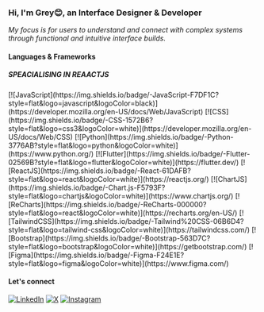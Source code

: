 <h3> Hi, I'm Grey😊, an Interface Designer & Developer</h3>
<i>My focus is for users to understand and connect with complex systems <br/> through functional and intuitive interface builds.</i>

<h4>Languages & Frameworks</h4>
<h5>SPEACIALISING IN REAACTJS</h5>
[![JavaScript](https://img.shields.io/badge/-JavaScript-F7DF1C?style=flat&logo=javascript&logoColor=black)](https://developer.mozilla.org/en-US/docs/Web/JavaScript)
[![CSS](https://img.shields.io/badge/-CSS-1572B6?style=flat&logo=css3&logoColor=white)](https://developer.mozilla.org/en-US/docs/Web/CSS)
[![Python](https://img.shields.io/badge/-Python-3776AB?style=flat&logo=python&logoColor=white)](https://www.python.org/)
[![Flutter](https://img.shields.io/badge/-Flutter-02569B?style=flat&logo=flutter&logoColor=white)](https://flutter.dev/)
[![ReactJS](https://img.shields.io/badge/-React-61DAFB?style=flat&logo=react&logoColor=white)](https://reactjs.org/)
[![ChartJS](https://img.shields.io/badge/-Chart.js-F5793F?style=flat&logo=chartjs&logoColor=white)](https://www.chartjs.org/)
[![ReCharts](https://img.shields.io/badge/-ReCharts-000000?style=flat&logo=react&logoColor=white)](https://recharts.org/en-US/)
[![TailwindCSS](https://img.shields.io/badge/-Tailwind%20CSS-06B6D4?style=flat&logo=tailwind-css&logoColor=white)](https://tailwindcss.com/)
[![Bootstrap](https://img.shields.io/badge/-Bootstrap-563D7C?style=flat&logo=bootstrap&logoColor=white)](https://getbootstrap.com/)
[![Figma](https://img.shields.io/badge/-Figma-F24E1E?style=flat&logo=figma&logoColor=white)](https://www.figma.com/)


<h4>Let's connect</h4>

[![LinkedIn](https://img.shields.io/badge/-LinkedIn-blue?style=flat&logo=linkedin&logoColor=white)](https://www.linkedin.com/in/kuunibeGracious)
[![X](https://img.shields.io/badge/-X-000000?style=flat&logo=x&logoColor=white)](https://x.com/greykuunibe)
[![Instagram](https://img.shields.io/badge/-Instagram-E4405F?style=flat&logo=instagram&logoColor=white)](https://www.instagram.com/graciouskuunibe)



